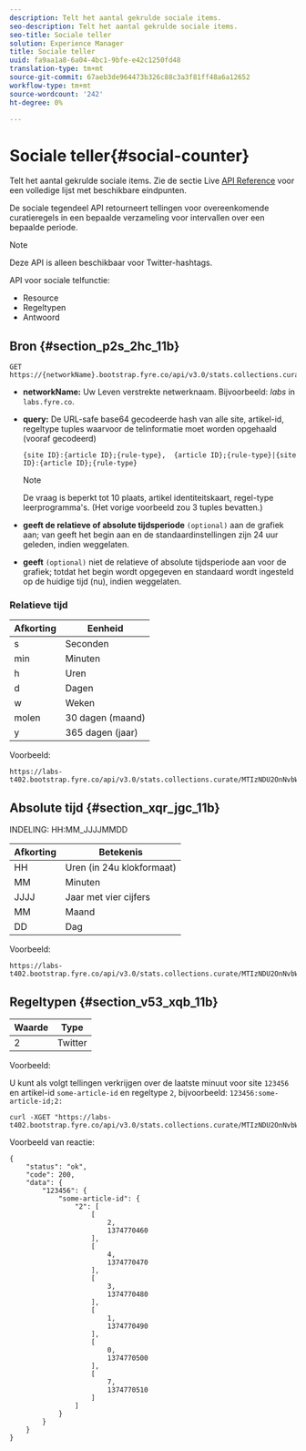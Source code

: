 ```yaml
---
description: Telt het aantal gekrulde sociale items.
seo-description: Telt het aantal gekrulde sociale items.
seo-title: Sociale teller
solution: Experience Manager
title: Sociale teller
uuid: fa9aa1a8-6a04-4bc1-9bfe-e42c1250fd48
translation-type: tm+mt
source-git-commit: 67aeb3de964473b326c88c3a3f81ff48a6a12652
workflow-type: tm+mt
source-wordcount: '242'
ht-degree: 0%

---
```



# Sociale teller{#social-counter}

Telt het aantal gekrulde sociale items. Zie de sectie Live [API Reference](https://api.livefyre.com/docs) voor een volledige lijst met beschikbare eindpunten.

De sociale tegendeel API retourneert tellingen voor overeenkomende curatieregels in een bepaalde verzameling voor intervallen over een bepaalde periode.

>[!NOTE]
>
>Deze API is alleen beschikbaar voor Twitter-hashtags.

API voor sociale telfunctie:

* Resource
* Regeltypen
* Antwoord

## Bron {#section_p2s_2hc_11b}

```
GET https://{networkName}.bootstrap.fyre.co/api/v3.0/stats.collections.curate/{query}.json
```

* **networkName:** Uw Leven verstrekte netwerknaam. Bijvoorbeeld: *labs* in `labs.fyre.co`.
* **query:** De URL-safe base64 gecodeerde hash van alle site, artikel-id, regeltype tuples waarvoor de telinformatie moet worden opgehaald (vooraf gecodeerd)

   ```
   {site ID}:{article ID};{rule-type},  {article ID};{rule-type}|{site ID}:{article ID};{rule-type}
   ```

   >[!NOTE]
   >De vraag is beperkt tot 10 plaats, artikel identiteitskaart, regel-type leerprogramma&#39;s. (Het vorige voorbeeld zou 3 tuples bevatten.)

* **geeft de relatieve of absolute tijdsperiode** `(optional)` aan de grafiek aan; van geeft het begin aan en de standaardinstellingen zijn 24 uur geleden, indien weggelaten.
* **geeft** `(optional)` niet de relatieve of absolute tijdsperiode aan voor de grafiek; totdat het begin wordt opgegeven en standaard wordt ingesteld op de huidige tijd (nu), indien weggelaten.

### Relatieve tijd

| Afkorting | Eenheid |
|---|---|
| s | Seconden |
| min | Minuten |
| h | Uren |
| d | Dagen |
| w | Weken |
| molen | 30 dagen (maand) |
| y | 365 dagen (jaar) |

Voorbeeld:

```
https://labs-t402.bootstrap.fyre.co/api/v3.0/stats.collections.curate/MTIzNDU2OnNvbWUtYXJ0aWNsZS1pZDsy.json&from=-7d&until=-6d
```

## Absolute tijd {#section_xqr_jgc_11b}

INDELING: HH:MM_JJJJMMDD

| Afkorting | Betekenis |
|---|---|
| HH | Uren (in 24u klokformaat) |
| MM | Minuten |
| JJJJ | Jaar met vier cijfers |
| MM | Maand |
| DD | Dag |

Voorbeeld:

```
https://labs-t402.bootstrap.fyre.co/api/v3.0/stats.collections.curate/MTIzNDU2OnNvbWUtYXJ0aWNsZS1pZDsy.json&from=04:00_20130709 
```

## Regeltypen {#section_v53_xqb_11b}

| Waarde | Type |
|---|---|
| 2 | Twitter |

Voorbeeld:

U kunt als volgt tellingen verkrijgen over de laatste minuut voor site `123456` en artikel-id `some-article-id` en regeltype `2`, bijvoorbeeld: `123456:some-article-id;2:`

```
curl -XGET "https://labs-t402.bootstrap.fyre.co/api/v3.0/stats.collections.curate/MTIzNDU2OnNvbWUtYXJ0aWNsZS1pZDsy.json&from=-1min" 
```

Voorbeeld van reactie:

```
{ 
    "status": "ok", 
    "code": 200, 
    "data": { 
        "123456": { 
            "some-article-id": { 
                "2": [ 
                    [ 
                        2, 
                        1374770460 
                    ], 
                    [ 
                        4, 
                        1374770470 
                    ], 
                    [ 
                        3, 
                        1374770480 
                    ], 
                    [ 
                        1, 
                        1374770490 
                    ], 
                    [ 
                        0, 
                        1374770500 
                    ], 
                    [ 
                        7, 
                        1374770510 
                    ] 
                ] 
            } 
        } 
    } 
}
```
